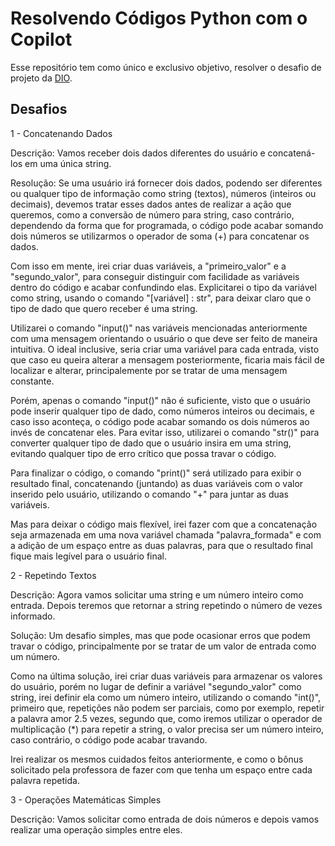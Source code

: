 # Resolvendo Códigos Python com o Copilot

Esse repositório tem como único e exclusivo objetivo, resolver o desafio de projeto da [DIO](https://web.dio.me/).

## Desafios

1 - Concatenando Dados

Descrição: Vamos receber dois dados diferentes do usuário e concatená-los em uma única string.

Resolução: Se uma usuário irá fornecer dois dados, podendo ser diferentes ou qualquer tipo de informação como string (textos), números (inteiros ou decimais), devemos tratar esses dados antes de realizar a ação que queremos, como a conversão de número para string, caso contrário, dependendo da forma que for programada, o código pode acabar somando dois números se utilizarmos o operador de soma (+) para concatenar os dados.

Com isso em mente, irei criar duas variáveis, a "primeiro_valor" e a "segundo_valor", para conseguir distinguir com facilidade as variáveis dentro do código e acabar confundindo elas.
Explicitarei o tipo da variável como string, usando o comando "[variável] : str", para deixar claro que o tipo de dado que quero receber é uma string.

Utilizarei o comando "input()" nas variáveis mencionadas anteriormente com uma mensagem orientando o usuário o que deve ser feito de maneira intuitiva. O ideal inclusive, seria criar uma variável para cada entrada, visto que caso eu queira alterar a mensagem posteriormente, ficaria mais fácil de localizar e alterar, principalemente por se tratar de uma mensagem constante.

Porém, apenas o comando "input()" não é suficiente, visto que o usuário pode inserir qualquer tipo de dado, como números inteiros ou decimais, e caso isso aconteça, o código pode acabar somando os dois números ao invés de concatenar eles. Para evitar isso, utilizarei o comando "str()" para converter qualquer tipo de dado que o usuário insira em uma string, evitando qualquer tipo de erro crítico que possa travar o código.

Para finalizar o código, o comando "print()" será utilizado para exibir o resultado final, concatenando (juntando) as duas variáveis com o valor inserido pelo usuário, utilizando o comando "+" para juntar as duas variáveis.

Mas para deixar o código mais flexível, irei fazer com que a concatenação seja armazenada em uma nova variável chamada "palavra_formada" e com a adição de um espaço entre as duas palavras, para que o resultado final fique mais legível para o usuário final.

2 - Repetindo Textos

Descrição: Agora vamos solicitar uma string e um número inteiro como entrada. Depois teremos que retornar a string repetindo o número de vezes informado.

Solução: Um desafio simples, mas que pode ocasionar erros que podem travar o código, principalmente por se tratar de um valor de entrada como um número.

Como na última solução, irei criar duas variáveis para armazenar os valores do usuário, porém no lugar de definir a variável "segundo_valor" como string, irei definir ela como um número inteiro, utilizando o comando "int()", primeiro que, repetições não podem ser parciais, como por exemplo, repetir a palavra amor 2.5 vezes, segundo que, como iremos utilizar o operador de multiplicação (*) para repetir a string, o valor precisa ser um número inteiro, caso contrário, o código pode acabar travando.

Irei realizar os mesmos cuidados feitos anteriormente, e como o bônus solicitado pela professora de fazer com que tenha um espaço entre cada palavra repetida.

3 - Operações Matemáticas Simples

Descrição: Vamos solicitar como entrada de dois números e depois vamos realizar uma operação simples entre eles.
